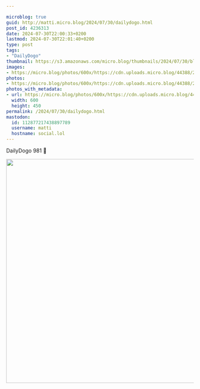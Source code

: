 ```yaml
---

microblog: true
guid: http://matti.micro.blog/2024/07/30/dailydogo.html
post_id: 4236313
date: 2024-07-30T22:00:33+0200
lastmod: 2024-07-30T22:01:40+0200
type: post
tags:
- "DailyDogo"
thumbnail: https://s3.amazonaws.com/micro.blog/thumbnails/2024/07/30/blog.martin-haehnel.de/de9c6aa716f2981625663f05326f127c.png
images:
- https://micro.blog/photos/600x/https://cdn.uploads.micro.blog/44388/2024/9c6013730049403180a169d76621370e.jpg
photos:
- https://micro.blog/photos/600x/https://cdn.uploads.micro.blog/44388/2024/9c6013730049403180a169d76621370e.jpg
photos_with_metadata:
- url: https://micro.blog/photos/600x/https://cdn.uploads.micro.blog/44388/2024/9c6013730049403180a169d76621370e.jpg
  width: 600
  height: 450
permalink: /2024/07/30/dailydogo.html
mastodon:
  id: 112877217438897789
  username: matti
  hostname: social.lol
---
```

DailyDogo 981 🐶

<img src="/media/uploads/2024/9c6013730049403180a169d76621370e.jpg" width="600" alt="" />

